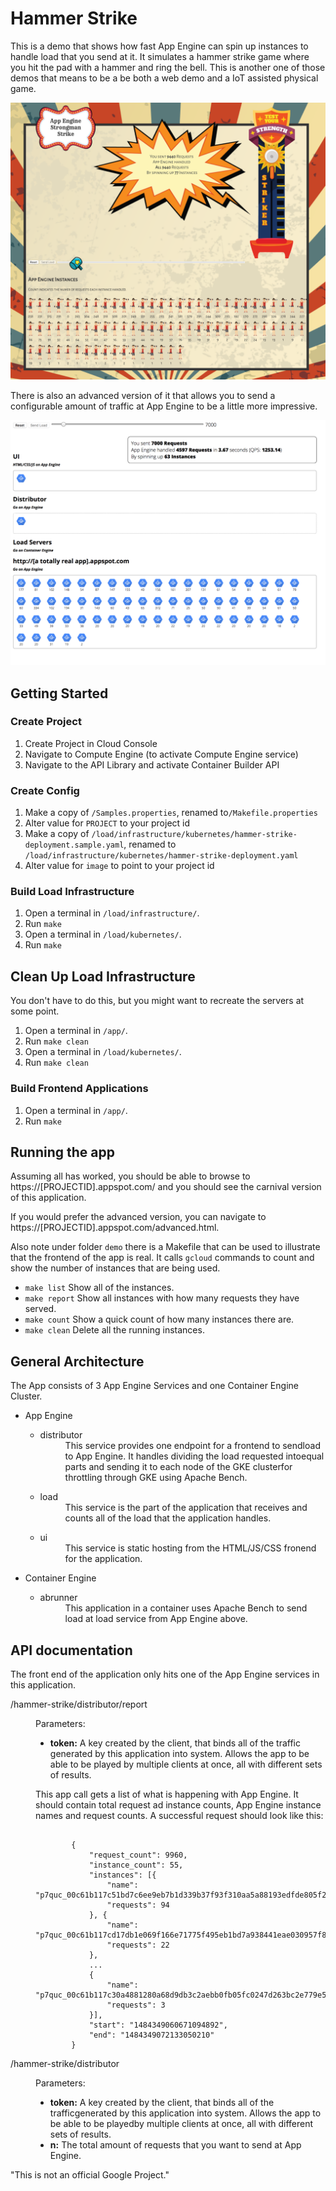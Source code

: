 # Hammer Strike
This is a demo that shows how fast App Engine can spin up instances to handle
load that you send at it.  It simulates a hammer strike game where you hit the
pad with a hammer and ring the bell. This is another one of those demos that
means to be a be both a web demo and a IoT assisted physical game.


![Hammer Strike Screenshot](screenshots/screenshot.png "Screenshot")

There is also an advanced version of it that allows you to send a configurable 
amount of traffic at App Engine to be a little more impressive. 

![Hammer Strike Advanced Screenshot](screenshots/advanced.png "Advanced Screenshot")

## Getting Started

### Create Project
1. Create Project in Cloud Console
1. Navigate to Compute Engine (to activate Compute Engine service)
1. Navigate to the API Library and activate Container Builder API

### Create Config
1. Make a copy of `/Samples.properties`, renamed to`/Makefile.properties`
1. Alter value for `PROJECT` to your project id
1. Make a copy of
`/load/infrastructure/kubernetes/hammer-strike-deployment.sample.yaml`, renamed to `/load/infrastructure/kubernetes/hammer-strike-deployment.yaml`
1. Alter value for `image` to point to your project id

### Build Load Infrastructure
1. Open a terminal in `/load/infrastructure/`.
1. Run `make`
1. Open a terminal in `/load/kubernetes/`.
1. Run `make`

## Clean Up Load Infrastructure
You don't have to do this, but you might want to recreate the servers at some
point.
1. Open a terminal in `/app/`.
1. Run `make clean`
1. Open a terminal in `/load/kubernetes/`.
1. Run `make clean`


### Build Frontend Applications 
1. Open a terminal in `/app/`.
1. Run `make`



## Running the app
Assuming all has worked, you should be able to browse to 
https://[PROJECTID].appspot.com/ and you should see the carnival version of this
application. 

If you would prefer the advanced version, you can navigate to 
https://[PROJECTID].appspot.com/advanced.html. 

Also note under folder `demo` there is a Makefile that can be used to illustrate
that the frontend of the app is real.  It calls `gcloud` commands to count and 
show the number of instances that are being used. 

* `make list` Show all of the instances. 
* `make report` Show all instances with how many requests they have served.
* `make count` Show a quick count of how many instances there are.
* `make clean` Delete all the running instances.




## General Architecture
The App consists of 3 App Engine Services and one Container Engine Cluster.

<ul>
    <li>App Engine
        <ul>
            <li>
                <dl>
                    <dt>distributor</dt>
                    <dd>This service provides one endpoint for a frontend to
                    sendload to App Engine. It handles dividing the load
                    requested intoequal parts and sending it to each node of the
                    GKE clusterfor throttling through GKE using Apache Bench.
                    </dd>
                </dl>
            </li>
            <li>
                <dl>
                    <dt>load</dt>
                    <dd>This service is the part of the application that
                    receives and counts all of the load that the application
                    handles.</dd>
                </dl>
            </li>
            <li>
                <dl>
                    <dt>ui</dt>
                    <dd>This service is static hosting from the HTML/JS/CSS
                    fronend for the application. </dd>
                </dl>
            </li>
        </ul>
    </li>
     <li>Container Engine
        <ul>
            <li>
                <dl>
                    <dt>abrunner</dt>
                    <dd>This application in a container uses Apache Bench to
                    send load at load service from App Engine above.</dd>
                </dl>
            </li>
        </ul>
    </li>
</ul>


## API documentation
The front end of the application only hits one of the App Engine services in
this application.

<dl>
    <dt>/hammer-strike/distributor/report</dt>
    <dd>
        <p>Parameters:</p>
        <ul>
            <li><strong>token:</strong> A key created by the client, that binds
            all of the traffic generated by this application into system.
            Allows the app to be able to be played by multiple clients at once,
            all with different sets of results.</li>
        </ul>
    </dd>
    <dd>
        <p>This app call gets a list of what is happening with App Engine. It
        should contain total request ad instance counts, App Engine instance
        names and request counts. A successful request should look like this:
        </p>
    </dd>
    <dd>
<pre><code>
        {
            "request_count": 9960,
            "instance_count": 55,
            "instances": [{
                "name": "p7quc_00c61b117c51bd7c6ee9eb7b1d339b37f93f310aa5a88193edfde805f2df530b628a6c00a77c56",
                "requests": 94
            }, {
                "name": "p7quc_00c61b117cd17db1e069f166e71775f495eb1bd7a938441eae030957f80b28df7196f58246a6c124fbf65afdd0",
                "requests": 22
            },
            ...
            {
                "name": "p7quc_00c61b117c30a4881280a68d9db3c2aebb0fb05fc0247d263bc2e779e561e395692a409f89a2219b",
                "requests": 3
            }],
            "start": "1484349060671094892",
            "end": "1484349072133050210"
        }
</code></pre>
    </dd>
</dl>
<dl>
    <dt>/hammer-strike/distributor</dt>
    <dd>
        <p>Parameters:</p>
        <ul>
            <li><strong>token:</strong> A key created by the client, that binds
            all of the trafficgenerated by this application into system.  Allows
            the app to be able to be playedby multiple clients at once, all with
            different sets of results.</li>
            <li><strong>n:</strong> The total amount of requests that you want
            to send at App Engine.</li>
        </ul>
    </dd>
</dl>

"This is not an official Google Project."